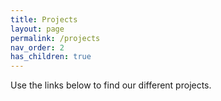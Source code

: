 ```yaml
---
title: Projects
layout: page
permalink: /projects
nav_order: 2
has_children: true
---
```


Use the links below to find our different projects.
